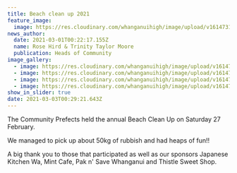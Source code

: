 ```yaml
---
title: Beach clean up 2021
feature_image:
  image: https://res.cloudinary.com/whanganuihigh/image/upload/v1614731388/News/Beach%20Clean%20Up%2027.2.21/received_714568232562678.jpg
news_author:
  date: 2021-03-01T00:22:17.155Z
  name: Rose Hird & Trinity Taylor Moore
  publication: Heads of Community
image_gallery:
  - image: https://res.cloudinary.com/whanganuihigh/image/upload/v1614731387/News/Beach%20Clean%20Up%2027.2.21/received_182187890039192.jpg
  - image: https://res.cloudinary.com/whanganuihigh/image/upload/v1614731387/News/Beach%20Clean%20Up%2027.2.21/received_5483074081710595.jpg
  - image: https://res.cloudinary.com/whanganuihigh/image/upload/v1614731387/News/Beach%20Clean%20Up%2027.2.21/received_135687461767049.jpg
  - image: https://res.cloudinary.com/whanganuihigh/image/upload/v1614731387/News/Beach%20Clean%20Up%2027.2.21/received_1475096776155441.jpg
show_in_slider: true
date: 2021-03-03T00:29:21.643Z
---
```

The Community Prefects held the annual Beach Clean Up on Saturday 27 February.

We managed to pick up about 50kg of rubbish and had heaps of fun!!

A big thank you to those that participated as well as our sponsors Japanese Kitchen Wa, Mint Cafe, Pak n' Save Whanganui and Thistle Sweet Shop.

